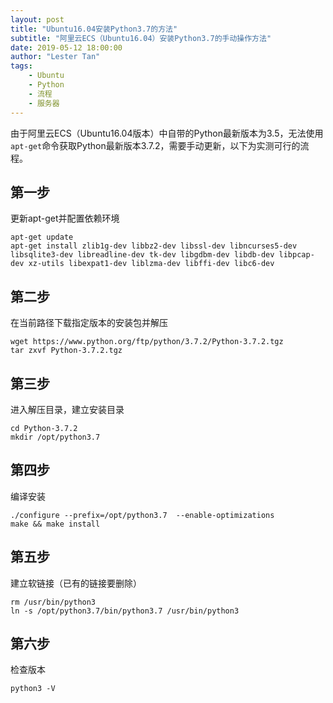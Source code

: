 ```yaml
---
layout: post
title: "Ubuntu16.04安装Python3.7的方法"
subtitle: "阿里云ECS（Ubuntu16.04）安装Python3.7的手动操作方法"
date: 2019-05-12 18:00:00
author: "Lester Tan"
tags: 
    - Ubuntu
    - Python
    - 流程
	- 服务器
---
```


由于阿里云ECS（Ubuntu16.04版本）中自带的Python最新版本为3.5，无法使用`apt-get`命令获取Python最新版本3.7.2，需要手动更新，以下为实测可行的流程。

## 第一步

更新apt-get并配置依赖环境

```shell
apt-get update
apt-get install zlib1g-dev libbz2-dev libssl-dev libncurses5-dev libsqlite3-dev libreadline-dev tk-dev libgdbm-dev libdb-dev libpcap-dev xz-utils libexpat1-dev liblzma-dev libffi-dev libc6-dev
```

## 第二步

在当前路径下载指定版本的安装包并解压

```shell
wget https://www.python.org/ftp/python/3.7.2/Python-3.7.2.tgz
tar zxvf Python-3.7.2.tgz
```

## 第三步

进入解压目录，建立安装目录

```shell
cd Python-3.7.2
mkdir /opt/python3.7
```

## 第四步

编译安装

```shell
./configure --prefix=/opt/python3.7  --enable-optimizations
make && make install
```

## 第五步

建立软链接（已有的链接要删除）

```shell
rm /usr/bin/python3
ln -s /opt/python3.7/bin/python3.7 /usr/bin/python3
```

## 第六步

检查版本

```shell
python3 -V
```

